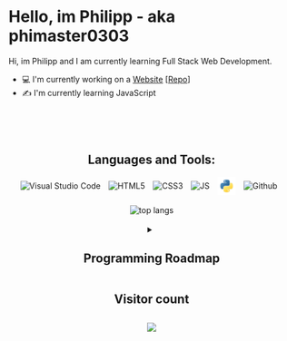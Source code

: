 <h1>Hello, im Philipp - aka phimaster0303</h1>

<p>Hi, im Philipp and I am currently learning Full Stack Web Development.</p>
<ul>
  <li> 💻 I'm currently working on a <a href="https://neutronnet.net">Website</a> [<a href="https://github.com/SiroxCW/WebNeutronNET">Repo</a>]
  <li> ✍ I'm currently learning JavaScript </li>
</ul>


<br>
<!-- Tools and Langs-->
<div align=center>
  <p>  </p> 
  <p><b><h2>Languages and Tools:</h2></b></p>
  <img align="center" alt="Visual Studio Code" width="32px" src="https://cdn.jsdelivr.net/gh/devicons/devicon/icons/vscode/vscode-original.svg" style="padding-right:10px;" />
  <img align="center" alt="HTML5" width="32px" src="https://cdn.jsdelivr.net/gh/devicons/devicon/icons/html5/html5-original.svg" style="padding-right:10px;" />
  <img align="center" alt="CSS3" width="32px" src="https://cdn.jsdelivr.net/gh/devicons/devicon/icons/css3/css3-original.svg" style="padding-right:10px;" />
  <img align="center" alt="JS" width="32px" src="https://camo.githubusercontent.com/16bbe3c62e06c0099a8bd86816b7993b3eb49d8cd21eb74c7bff7db7dc3787b7/68747470733a2f2f63646e2e6a7364656c6976722e6e65742f67682f64657669636f6e732f64657669636f6e2f69636f6e732f6a6176617363726970742f6a6176617363726970742d6f726967696e616c2e737667" style="padding-right:10px;" />
  <img align="center" alt="python" width="32px" src="https://raw.githubusercontent.com/github/explore/80688e429a7d4ef2fca1e82350fe8e3517d3494d/topics/python/python.png" style="padding-right:10px;" />
  <img align="center" alt="Github" width="32px" src="https://user-images.githubusercontent.com/3369400/139447912-e0f43f33-6d9f-45f8-be46-2df5bbc91289.png" style="padding-right:10px;" />
</div>

<br>

<div align=center>
  <img align=center height=250 alt="top langs" src="https://github-readme-stats-2-phimaster0303s-projects.vercel.app/api/top-langs?username=phimaster0303&theme=dark&border_radius=10px&CACHE_SECONDS=600&layout=compact" />
</div>


<br>
<div align=center>
<details align=center>
  <summary><h2>Programming Roadmap</h2></summary>

- [x] HTML
- [x] CSS
- [ ] JavaScript
- [ ] TypeScript
- [ ] ReactJS

</details>
</div>

<h2 align="center"> 
  Visitor count<br><br>
  <img aling="center" src="https://profile-counter.glitch.me/phimaster0303/count.svg" />
</h2>
